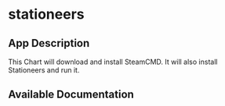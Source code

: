 # stationeers

## App Description

This Chart will download and install SteamCMD. It will also install Stationeers and run it.

## Available Documentation

